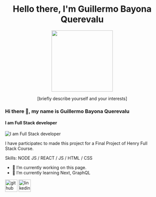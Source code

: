 <div id="header" align="center">
  <h1>Hello there, I'm Guillermo Bayona Querevalu</h1>
  <img src="[insert an image of yourself or something you like]" width="200" />
  <p>[briefly describe yourself and your interests]</p>
</div>


### Hi there 👋, my name is Guillermo Bayona Querevalu
#### I am Full Stack developer
![I am Full Stack developer](https://arturssmirnovs.github.io/github-profile-readme-generator/images/banner.png)

I have participatec to made this project for a Final Project of Henry Full Stack Course.


Skills: NODE JS / REACT / JS / HTML / CSS

- 🔭 I’m currently working on this page. 
- 🌱 I’m currently learning Next, GraphQL 


[<img src='https://cdn.jsdelivr.net/npm/simple-icons@3.0.1/icons/github.svg' alt='github' height='40'>](https://github.com/https://github.com/gbayonaq)  [<img src='https://cdn.jsdelivr.net/npm/simple-icons@3.0.1/icons/linkedin.svg' alt='linkedin' height='40'>](https://www.linkedin.com/in/guillermo-bayona-querevalu-5b94b966/)  

